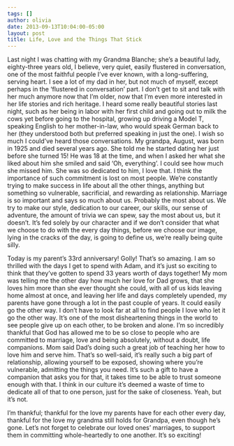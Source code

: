 ```yaml
---
tags: []
author: olivia
date: 2013-09-13T10:04:00-05:00
layout: post
title: Life, Love and the Things That Stick
---
```


Last night I was chatting with my Grandma Blanche; she’s a beautiful lady, eighty-three years old, I believe, very quiet, easily flustered in conversation, one of the most faithful people I’ve ever known, with a long-suffering, serving heart. I see a lot of my dad in her, but not much of myself, except perhaps in the ‘flustered in conversation’ part. I don’t get to sit and talk with her much anymore now that I’m older, now that I’m even more interested in her life stories and rich heritage. I heard some really beautiful stories last night, such as her being in labor with her first child and going out to milk the cows yet before going to the hospital, growing up driving a Model T, speaking English to her mother-in-law, who would speak German back to her (they understood both but preferred speaking in just the one). I wish so much I could’ve heard those conversations. My grandpa, August, was born in 1925 and died several years ago. She told me he started dating her just before she turned 15! He was 18 at the time, and when I asked her what she liked about him she smiled and said ‘Oh, everything’. I could see how much she missed him. She was so dedicated to him, I love that. I think the importance of such commitment is lost on most people. We’re constantly trying to make success in life about all the other things, anything but something so vulnerable, sacrificial, and rewarding as relationship. Marriage is so important and says so much about us. Probably the most about us. We try to make our style, dedication to our career, our skills, our sense of adventure, the amount of trivia we can spew, say the most about us, but it doesn’t. It’s fed solely by our character and if we don’t consider that what we choose to do with the every day things, before we choose our image, lying in the cracks of the day, is going to define us, we’re really being quite silly.

Today is my parent’s 33rd anniversary! Golly! That’s so amazing. I am so thrilled with the days I get to spend with Adam, and it’s just so exciting to think that they’ve gotten to spend 33 years worth of days together! My mom was telling me the other day how much her love for Dad grows, that she loves him more than she ever thought she could, with all of us kids leaving home almost at once, and leaving her life and days completely upended, my parents have gone through a lot in the past couple of years. It could easily go the other way. I don’t have to look far at all to find people I love who let it go the other way. It’s one of the most disheartening things in the world to see people give up on each other, to be broken and alone. I’m so incredibly thankful that God has allowed me to be so close to people who are committed to marriage, love and being absolutely, without a doubt, life companions. Mom said Dad’s doing such a great job of teaching her how to love him and serve him. That’s so well-said, it’s really such a big part of relationship, allowing yourself to be exposed, showing where you’re vulnerable, admitting the things you need. It’s such a gift to have a companion that asks you for that, it takes time to be able to trust someone enough with that. I think in our culture it’s deemed a waste of time to dedicate all of that to one person, just for the sake of closeness. Yeah, but it’s not.

I’m thankful; thankful for the love my parents have for each other every day, thankful for the love my grandma still holds for Grandpa, even though he’s gone. Let’s not forget to celebrate our loved ones’ marriages, to support them in committing whole-heartedly to one another. It’s so exciting!
